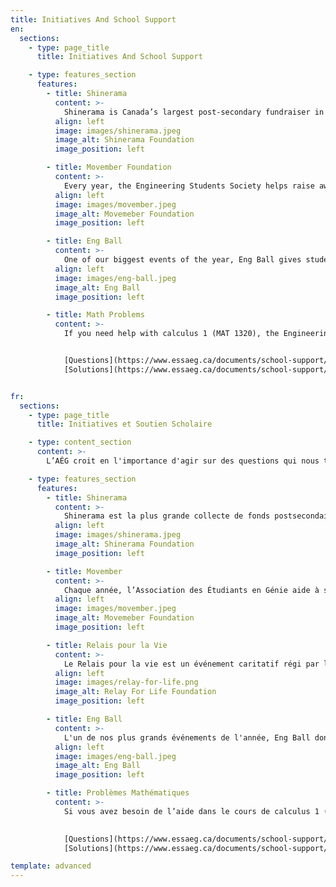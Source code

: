```yaml
---
title: Initiatives And School Support
en:
  sections:
    - type: page_title
      title: Initiatives And School Support

    - type: features_section
      features:
        - title: Shinerama
          content: >-
            Shinerama is Canada’s largest post-secondary fundraiser in support of Cystic Fibrosis Canada. Each year in the TUESDAY of 101 Week, 101ers, Guides, and Execs take part in fundraising events to support the cause. For more information about the charity, click <a href="https://www.shinerama.ca" target="_blank">here</a>.
          align: left
          image: images/shinerama.jpeg
          image_alt: Shinerama Foundation
          image_position: left

        - title: Movember Foundation
          content: >-
            Every year, the Engineering Students Society helps raise awareness and money of men's health issues, such as prostate cancer, testicular cancer, and men's suicide.
          align: left
          image: images/movember.jpeg
          image_alt: Movemeber Foundation
          image_position: left

        - title: Eng Ball
          content: >-
            One of our biggest events of the year, Eng Ball gives students a chance to dress up for a night while raising money for a local charity.
          align: left
          image: images/eng-ball.jpeg
          image_alt: Eng Ball
          image_position: left

        - title: Math Problems
          content: >-
            If you need help with calculus 1 (MAT 1320), the Engineering Student Society has got your back. with the help of the Math Whisperer, we have compiled some example problems and solutions to help you better understand what the heck is happening in that class.


            [Questions](https://www.essaeg.ca/documents/school-support/Example-Problems.pdf)
            [Solutions](https://www.essaeg.ca/documents/school-support/Example-Problems-SOLUTIONS.pdf)


fr:
  sections:
    - type: page_title
      title: Initiatives et Soutien Scholaire

    - type: content_section
      content: >-
        L’AÉG croit en l'importance d'agir sur des questions qui nous tiennent à cœur. Cliquez ici pour en savoir plus sur les organismes de bienfaisance que nous soutenons et sur la façon dont vous pouvez nous aider à le faire d'une manière amusante et engagée !

    - type: features_section
      features:
        - title: Shinerama
          content: >-
            Shinerama est la plus grande collecte de fonds postsecondaire au Canada pour soutenir la fibrose kystique au Canada. Chaque année, le MARDI de la Semaine 101, les 101ers, les Guides et les membres de l’AÉG participent à des événements de collecte de fonds pour soutenir la cause. Pour plus d'informations sur l'organisme de bienfaisance, cliquez <a href="https://www.shinerama.ca" target="_blank">ici</a>.
          align: left
          image: images/shinerama.jpeg
          image_alt: Shinerama Foundation
          image_position: left

        - title: Movember
          content: >-
            Chaque année, l’Association des Étudiants en Génie aide à sensibiliser et à récolter des fonds pour les problèmes de la santé des hommes comme le cancer de prostate, le cancer des testicules, et le suicide des hommes. Plus d’information au sujet du charité Movember peut être trouvé [ici](https://ca.movember.com ).
          align: left
          image: images/movember.jpeg
          image_alt: Movemeber Foundation
          image_position: left

        - title: Relais pour la Vie
          content: >-
            Le Relais pour la vie est un événement caritatif régi par la Société canadienne du cancer (SCC). Notre organisation soutient les Canadiens vivant avec le cancer en : finançant la recherche sur le cancer, en offrant des services de soutien aux patients atteints de cancer et à leurs proches, et en éduquant les gens sur la prévention du cancer.
          align: left
          image: images/relay-for-life.png
          image_alt: Relay For Life Foundation
          image_position: left

        - title: Eng Ball
          content: >-
            L'un de nos plus grands événements de l'année, Eng Ball donne aux étudiants la chance de se déguiser pour une soirée tout en collectant des fonds pour un organisme de bienfaisance local.
          align: left
          image: images/eng-ball.jpeg
          image_alt: Eng Ball
          image_position: left

        - title: Problèmes Mathématiques 
          content: >-
            Si vous avez besoin de l’aide dans le cours de calculus 1 (MAT1720), la société d’étudiant de génie est la pour vous aidez. On a créer des examples de problème et solution, avec l’aide des experts en math. Ceci vous aidera à améliorer votre compréhension en ce qui est appris en classe.

            
            [Questions](https://www.essaeg.ca/documents/school-support/Example-Problems.pdf)
            [Solutions](https://www.essaeg.ca/documents/school-support/Example-Problems-SOLUTIONS.pdf)          

template: advanced
---
```

